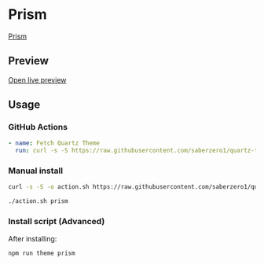 # Prism

[Prism](https://github.com/damiankorcz)

## Preview

[Open live preview](https://quartz-themes.github.io/prism/)

## Usage

### GitHub Actions

```yaml
- name: Fetch Quartz Theme
  run: curl -s -S https://raw.githubusercontent.com/saberzero1/quartz-themes/master/action.sh | bash -s -- prism
```

### Manual install

```bash
curl -s -S -o action.sh https://raw.githubusercontent.com/saberzero1/quartz-themes/master/action.sh

./action.sh prism
```

### Install script (Advanced)

After installing:

```bash
npm run theme prism
```
